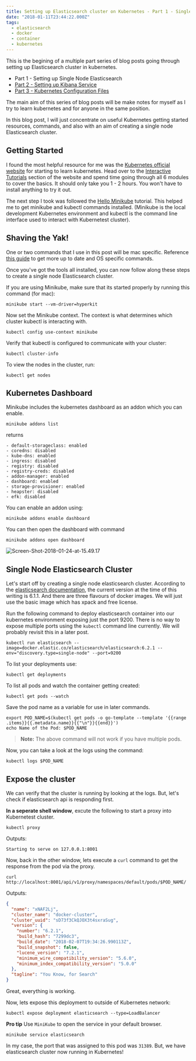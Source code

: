 ```yaml
---
title: Setting up Elasticsearch cluster on Kubernetes - Part 1 - Single Node Cluster
date: "2018-01-11T23:44:22.000Z"
tags:
  - elasticsearch
  - docker
  - container
  - kubernetes
---
```


This is the begining of a multiple part series of blog posts going through setting up Elasticsearch cluster in kubernetes.

- Part 1 - Setting up Single Node Elasticsearch
- [Part 2 - Setting up Kibana Service](/setting-up-elasticsearch-cluster-on-kubernetes-part-2-kibana/)
- [Part 3 - Kubernetes Configuration Files](/setting-up-elasticsearch-cluster-on-kubernetes-part-3-config-file/)

The main aim of this series of blog posts will be make notes for myself as I try to learn kubernetes and for anyone in the same position.

In this blog post, I will just concentrate on useful Kubernetes getting started resources, commands, and also with an aim of creating a single node Elasticsearch cluster.

## Getting Started

I found the most helpful resource for me was the [Kubernetes official website](https://kubernetes.io/) for starting to learn kubernetes. Head over to the [Interactive Tutorials](https://kubernetes.io/docs/tutorials/kubernetes-basics/) section of the website and spend time going through all 6 modules to cover the basics. It should only take you 1 - 2 hours. You won't have to install anything to try it out.

The next step I took was followed the [Hello Minikube](https://kubernetes.io/docs/tutorials/stateless-application/hello-minikube/) tutorial. This helped me to get minikube and kubectl commands installed. (Minikube is the local development Kubernetes environment and kubectl is the command line interface used to interact with Kubernetest cluster).

## Shaving the Yak!

One or two commands that I use in this post will be mac specific. Reference [this guide](https://kubernetes.io/docs/tutorials/stateless-application/hello-minikube/#create-a-minikube-cluster) to get more up to date and OS specific commands.

Once you've got the tools all installed, you can now follow along these steps to create a single node Elasticsearch cluster.

If you are using Minikube, make sure that its started properly by running this command (for mac):

```Shell
minikube start --vm-driver=hyperkit
```

Now set the Minikube context. The context is what determines which cluster kubectl is interacting with.

```Shell
kubectl config use-context minikube
```

Verify that kubectl is configured to communicate with your cluster:

```Shell
kubectl cluster-info
```

To view the nodes in the cluster, run:

```Shell
kubectl get nodes
```

## Kubernetes Dashboard

Minikube includes the kubernetes dashboard as an addon which you can enable.

```
minikube addons list
```

returns

```
- default-storageclass: enabled
- coredns: disabled
- kube-dns: enabled
- ingress: disabled
- registry: disabled
- registry-creds: disabled
- addon-manager: enabled
- dashboard: enabled
- storage-provisioner: enabled
- heapster: disabled
- efk: disabled
```

You can enable an addon using:

```
minikube addons enable dashboard
```

You can then open the dashboard with command

```
minikube addons open dashboard
```

![Screen-Shot-2018-01-24-at-15.49.17](https://res.cloudinary.com/chekkan/image/upload/v1549403332/Screen-Shot-2018-01-24-at-15.49.17_hhfe62.png)

## Single Node Elasticsearch Cluster

Let's start off by creating a single node elasticsearch cluster. According to the [elasticsearch documentation](https://www.elastic.co/guide/en/elasticsearch/reference/6.1/docker.html), the current version at the time of this writing is 6.1.1. And there are three flavours of docker images. We will just use the basic image which has xpack and free license.

Run the following command to deploy elasticsearch container into our kubernetes environment exposing just the port 9200. There is no way to expose multiple ports using the `kubectl` command line currently. We will probably revisit this in a later post.

```Shell
kubectl run elasticsearch --image=docker.elastic.co/elasticsearch/elasticsearch:6.2.1 --env="discovery.type=single-node" --port=9200
```

To list your deployments use:

```Shell
kubectl get deployments
```

To list all pods and watch the container getting created:

```Shell
kubectl get pods --watch
```

Save the pod name as a variable for use in later commands.

```Shell
export POD_NAME=$(kubectl get pods -o go-template --template '{{range .items}}{{.metadata.name}}{{"\n"}}{{end}}')
echo Name of the Pod: $POD_NAME
```

> **Note:** The above command will not work if you have multiple pods.

Now, you can take a look at the logs using the command:

```Shell
kubectl logs $POD_NAME
```

## Expose the cluster

We can verify that the cluster is running by looking at the logs. But, let's check if elasticsearch api is responding first.

**In a seperate shell window**, excute the following to start a proxy into Kubernetest cluster.

```Shell
kubectl proxy
```

Outputs:

```Shell
Starting to serve on 127.0.0.1:8001
```

Now, back in the other window, lets execute a `curl` command to get the response from the pod via the proxy.

```Shell
curl http://localhost:8001/api/v1/proxy/namespaces/default/pods/$POD_NAME/
```

Outputs:

```json
{
  "name": "xNAF2Lj",
  "cluster_name": "docker-cluster",
  "cluster_uuid": "sD73f3CkQJOX3t4sxraSug",
  "version": {
    "number": "6.2.1",
    "build_hash": "7299dc3",
    "build_date": "2018-02-07T19:34:26.990113Z",
    "build_snapshot": false,
    "lucene_version": "7.2.1",
    "minimum_wire_compatibility_version": "5.6.0",
    "minimum_index_compatibility_version": "5.0.0"
  },
  "tagline": "You Know, for Search"
}
```

Great, everything is working.

Now, lets expose this deployment to outside of Kubernetes network:

```Shell
kubectl expose deployment elasticsearch --type=LoadBalancer
```

**Pro tip**
Use `MiniKube` to open the service in your default browser.

```Shell
minikube service elasticsearch
```

In my case, the port that was assigned to this pod was `31389`. But, we have elasticsearch cluster now running in Kubernetes!
